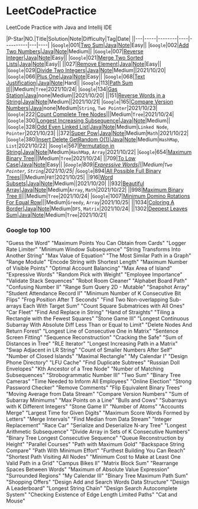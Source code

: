 # LeetCodePractice
LeetCode Practice with Java and Intellij IDE

|P-Star|NO.|Title|Solution|Note|Difficulty|Tag|Date|
||---|-----|--------|----|----------|---|----|
|`Google`|001|[Two Sum](https://leetcode.com/problems/two-sum/)|[Java](src/_001_Two_Sum.java)|[Note](Note/001.%20Two%20Sum)|Easy||
|`Google`|002|[Add Two Numbers](https://leetcode.com/problems/add-two-numbers/)|[Java](src/_002_Add_Two_Numbers.java)|[Note](Note/002.%20Add%20Two%20Numbers)|Medium||
|`Google`|007|[Reverse Integer](https://leetcode.com/problems/reverse-integer/)|[Java](src/_007_Reverse_Integer.java)|[Note](Note/007.%20Reverse%20Integer)|Easy||
|`Google`|021|[Merge Two Sorted Lists](https://leetcode.com/problems/merge-two-sorted-lists/)|[Java](src/_021_Merge_Two_Sorted_Lists.java)|[Note](Note/021.%20Merge%20Two%20Sorted%20Lists)|Easy||
||027|[Remove Element](https://leetcode.com/problems/reverse-integer/)|[Java](src/_027_Remove_Element.java)|[Note](Note/027.%20Remove%20Element)|Easy||
|`Google`|029|[Divide Two Integers](https://leetcode.com/problems/divide-two-integers/)|[Java](src/_029_Divide_Two_Integers.java)|[Note](Note/029.%20Divide%20Two%20Integers)|Medium||2021/10/20|
|`Google`|066|[Plus One](https://leetcode.com/problems/plus-one/)|[Java](src/_066_Plus_One.java)|[Note](Note/066.%20Plus%20One)|Easy||
|`Google`|068|[Text Justification](https://leetcode.com/problems/text-justification/)|[Java](src/_068_Text_Justification.java)|[Note](Note/068.%20Text%20Justification)|Hard||
|`Google`|113|[Path Sum II]()|||Medium|`Tree`|2021/10/24|
|`Google`|134|[Gas Station](https://leetcode.com/problems/gas-station/)|[Java](src/_134_Gas_Station.java)|none|Medium||2021/10/20|
||151|[Reverse Words in a String](https://leetcode.com/problems/reverse-words-in-a-string/)|[Java](src/_151_Reverse_Words_in_a_String.java)|[Note](Note/151.%20Reverse%20Words%20in%20a%20String)|Medium||2021/10/21|
|`Google`|165|[Compare Version Numbers](https://leetcode.com/problems/compare-version-numbers/)|[Java](src/_165_Compare_Version_Numbers.java)|none|Medium|`String`, `Two Pointer`|2021/10/23|
|`Google`|222|[Count Complete Tree Nodes]()|||Medium|`Tree`|2021/10/24|
|`Google`|300|[Longest Increasing Subsequence](https://leetcode.com/problems/longest-increasing-subsequence/)|[Java](src/_300_Longest_Increasing_Subsequence.java)|[Note](Note/300.%20Longest%20Increasing%20Subsequence)|Medium||
|`Google`|328|[Odd Even Linked List](https://leetcode.com/problems/odd-even-linked-list/)|[Java](src/_328_Odd_Even_Linked_List.java)|[Note](Note/328.%20Odd%20Even%20Linked%20List)|Medium|`Linked Node`, `Pointer`|2021/10/23|
||372|[Super Pow](https://leetcode.com/problems/super-pow/)|[Java](src/_372_Super_Pow.java)|[Note](Note/372.%20Super%20Pow)|Medium|`Math`|2021/10/22|
|`Google`|380|[Insert Delete GetRandom O(1)](https://leetcode.com/problems/insert-delete-getrandom-o1/)|[Java](src/_380_Insert_Delete_GetRandom_O_1.java)|[Note](Note/380.%20Insert%20Delete%20GetRandom%20O(1))|Medium|`HashMap`, `List`|2021/10/22|
|`Google`|567|[Permutation in String](https://leetcode.com/problems/permutation-in-string/)|[Java](src/_567_Permutation_in_String.java)|[Note](Note/567.%20Permutation%20in%20String)|Medium|`HashMap`, `Array`|2021/10/22|
|`Google`|654|[Maximum Binary Tree]()|||Medium|`Tree`|2021/10/24|
||709|[To Low Case](https://leetcode.com/problems/to-lower-case/)|[Java](src/_709_ToLowerCase.java)|[Note](Note/709.%20To%20Lower%20Case)|Easy||
|*`Google`|809|[Expressive Words]()|||Medium|`Two Pointer`, `String`|2021/10/25|
|*`Google`|894|[All Possible Full Binary Trees]()|||Medium|`FBT`|2021/10/25|
||916|[Word Subsets](https://leetcode.com/problems/word-subsets/)|[Java](src/_916_Word_Subsets.java)|[Note](Note/916.%20Word%20Subsets)|Medium||2021/10/20|
||932|[Beautiful Array](https://leetcode.com/problems/beautiful-array/)|[Java](src/_932_Beautiful_Array.java)|[Note](Note/932.%20Beautiful%20Array)|Medium|`Array`, `Math`|2021/10/22|
||998|[Maximum Binary Tree II]()|||Medium|`Tree`|2021/10/24|
|`Google`|1007|[Minimum Domino Rotations For Equal Row]()|||Medium|`Greedy`, `Array`|2021/10/25|
||1034|[Coloring A Border](https://leetcode.com/problems/coloring-a-border/)|[Java](src/_1302_Deepest_Leaves_Sum.java)|[Note](Note/1034.%20Coloring%20A%20Border)|Medium|`DFS`, `Matrix`|2021/10/24|
||1302|[Deepest Leaves Sum](https://leetcode.com/problems/deepest-leaves-sum/)|[Java](src/_1302_Deepest_Leaves_Sum.java)|[Note](Note/1302.%20Deepest%20Leaves%20Sum)|Medium|`Tree`|2021/10/21|


<h3>Google top 100</h3>
"Guess the Word"
"Maximum Points You Can Obtain from Cards"
"Logger Rate Limiter"
"Minimum Window Subsequence"
"String Transforms Into Another String"
"Max Value of Equation"
"The Most Similar Path in a Graph"
"Range Module"
"Encode String with Shortest Length"
"Maximum Number of Visible Points"
"Optimal Account Balancing"
"Max Area of Island"
"Expressive Words"
"Random Pick with Weight"
"Employee Importance"
"Validate Stack Sequences"
"Robot Room Cleaner"
"Alphabet Board Path"
"Confusing Number II"
"Range Sum Query 2D - Mutable"
"Snapshot Array"
"Student Attendance Record II"
"Minimum Number of K Consecutive Bit Flips"
"Frog Position After T Seconds"
"Find Two Non-overlapping Sub-arrays Each With Target Sum"
"Count Square Submatrices with All Ones"
"Car Fleet"
"Find And Replace in String"
"Hand of Straights"
"Tiling a Rectangle with the Fewest Squares"
"Stone Game III"
"Longest Continuous Subarray With Absolute Diff Less Than or Equal to Limit"
"Delete Nodes And Return Forest"
"Longest Line of Consecutive One in Matrix"
"Sentence Screen Fitting"
"Sequence Reconstruction"
"Cracking the Safe"
"Sum of Distances in Tree"
"RLE Iterator"
"Longest Increasing Path in a Matrix"
"Swap Adjacent in LR String"
"Count of Smaller Numbers After Self"
"Number of Closed Islands"
"Maximal Rectangle"
"My Calendar I"
"Design Phone Directory"
"LFU Cache"
"Find Duplicate Subtrees"
"Russian Doll Envelopes"
"Kth Ancestor of a Tree Node"
"Number of Matching Subsequences"
"Strobogrammatic Number III"
"Two Sum"
"Binary Tree Cameras"
"Time Needed to Inform All Employees"
"Online Election"
"Strong Password Checker"
"Remove Comments"
"Flip Equivalent Binary Trees"
"Moving Average from Data Stream"
"Compare Version Numbers"
"Sum of Subarray Minimums"
"Max Points on a Line"
"Bulls and Cows"
"Subarrays with K Different Integers"
"Stone Game II"
"Number of Atoms"
"Accounts Merge"
"Largest Time for Given Digits"
"Maximum Score Words Formed by Letters"
"Merge Intervals"
"Find Median from Data Stream"
"Integer Replacement"
"Race Car"
"Serialize and Deserialize N-ary Tree"
"Longest Arithmetic Subsequence"
"Divide Array in Sets of K Consecutive Numbers"
"Binary Tree Longest Consecutive Sequence"
"Queue Reconstruction by Height"
"Parallel Courses"
"Path with Maximum Gold"
"Backspace String Compare"
"Path With Minimum Effort"
"Furthest Building You Can Reach"
"Shortest Path Visiting All Nodes"
"Minimum Cost to Make at Least One Valid Path in a Grid"
"Campus Bikes II"
"Matrix Block Sum"
"Rearrange Spaces Between Words"
"Maximum of Absolute Value Expression"
"Surrounded Regions"
"My Calendar III"
"Binary Tree Maximum Path Sum"
"Shopping Offers"
"Design Add and Search Words Data Structure"
"Design A Leaderboard"
"Longest String Chain"
"Design Search Autocomplete System"
"Checking Existence of Edge Length Limited Paths"
"Cat and Mouse"